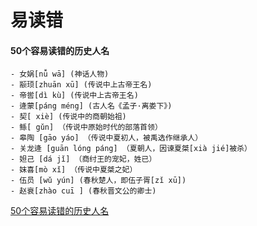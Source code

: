 # 易读错

#### 50个容易读错的历史人名

```
- 女娲[nǚ wā] (神话人物)
- 颛顼[zhuān xū] (传说中上古帝王名)
- 帝喾[dì kù] (传说中上古帝王名)
- 逄蒙[páng méng] (古人名《孟子·离娄下》)
- 契[ xiè] (传说中的商朝始祖)
- 鲧[ gǔn] （传说中原始时代的部落首领）
- 皋陶 [gāo yáo] （传说中夏初人，被禹选作继承人）
- 关龙逄 [guān lóng páng] （夏朝人，因谏夏桀[xià jié]被杀）
- 妲己 [dá jǐ] （商纣王的宠妃，姓已）
- 妺喜[mò xǐ] （传说中夏桀之妃）
- 伍员 [wǔ yún] (春秋楚人，即伍子胥[zǐ xū])
- 赵衰[zhào cuī ] (春秋晋文公的卿士)
```



[50个容易读错的历史人名](https://view.inews.qq.com/k/20210705A08ZNE00?web_channel=wap&openApp=false)